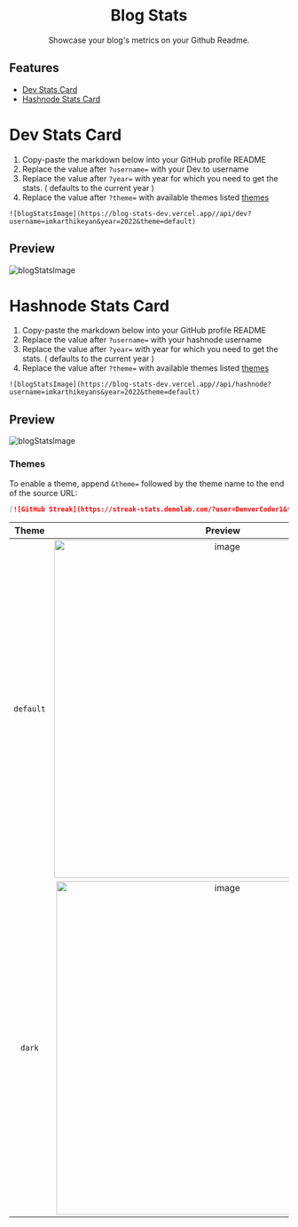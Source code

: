 <h1 align="center">Blog Stats</h1>

<p align="center"> Showcase your blog's metrics on your Github Readme. </p> 


## Features

-   [Dev Stats Card](#dev-stats-card)
-   [Hashnode Stats Card](#hashnode-stats-card)

# Dev Stats Card

1. Copy-paste the markdown below into your GitHub profile README
2. Replace the value after `?username=` with your Dev.to username
3. Replace the value after `?year=` with year for which you need to get the stats. ( defaults to the current year )
4. Replace the value after `?theme=` with available themes listed [themes](#themes)

```
![blogStatsImage](https://blog-stats-dev.vercel.app//api/dev?username=imkarthikeyan&year=2022&theme=default)
```

## Preview 

![blogStatsImage](https://blog-stats-dev.vercel.app//api/dev?username=imkarthikeyan&year=2022&theme=default)

# Hashnode Stats Card

1. Copy-paste the markdown below into your GitHub profile README
2. Replace the value after `?username=` with your hashnode username
3. Replace the value after `?year=` with year for which you need to get the stats. ( defaults to the current year )
4. Replace the value after `?theme=` with available themes listed [themes](#themes)

```
![blogStatsImage](https://blog-stats-dev.vercel.app//api/hashnode?username=imkarthikeyans&year=2022&theme=default)
```

## Preview

![blogStatsImage](https://blog-stats-dev.vercel.app//api/hashnode?username=imkarthikeyans&year=2022&theme=default)

### Themes

To enable a theme, append `&theme=` followed by the theme name to the end of the source URL:

```md
[![GitHub Streak](https://streak-stats.demolab.com/?user=DenverCoder1&theme=dark)](https://git.io/streak-stats)
```

|     Theme      |                            Preview                            |
| :------------: | :-----------------------------------------------------------: |
|   `default`    |          <img width="608" alt="image" src="https://user-images.githubusercontent.com/23126394/223491939-9b9c4a8b-c849-4ef2-b342-bc900c646bd2.png">          |
|     `dark`     |          <img width="600" alt="image" src="https://user-images.githubusercontent.com/23126394/223495905-79f24fcc-400e-472b-80c4-d93808cdfc14.png">            |



